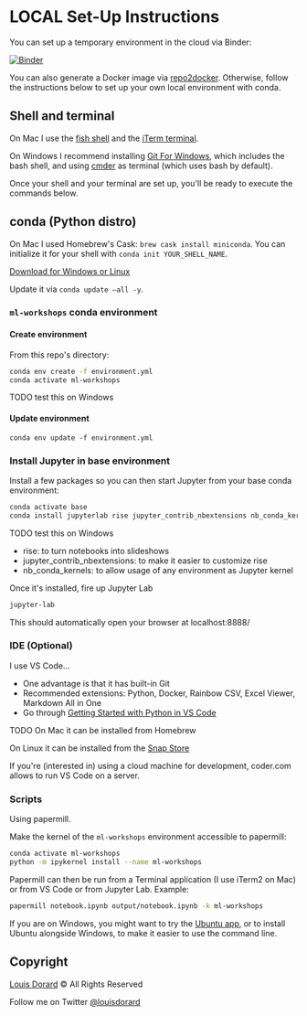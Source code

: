 # LOCAL Set-Up Instructions

You can set up a temporary environment in the cloud via Binder:

[![Binder](https://mybinder.org/badge_logo.svg)](https://mybinder.org/v2/gh/louisdorard/ml-workshops-setup/local-setup?filepath=Intro-Jupyter.ipynb)

You can also generate a Docker image via [repo2docker](https://repo2docker.readthedocs.io/en/latest/). Otherwise, follow the instructions below to set up your own local environment with conda.

## Shell and terminal

On Mac I use the [fish shell](http://fishshell.com) and the [iTerm terminal](http://iterm2.com).

On Windows I recommend installing [Git For Windows](https://gitforwindows.org), which includes the bash shell, and using [cmder](https://cmder.net) as terminal (which uses bash by default).

Once your shell and your terminal are set up, you'll be ready to execute the commands below.

## conda (Python distro)

On Mac I used Homebrew's Cask: `brew cask install miniconda`. You can initialize it for your shell with `conda init YOUR_SHELL_NAME`.

[Download for Windows or Linux](https://www.anaconda.com/distribution/)

Update it via `conda update —all -y`.

### `ml-workshops` conda environment

#### Create environment

From this repo's directory:

```bash
conda env create -f environment.yml
conda activate ml-workshops
```

TODO test this on Windows

#### Update environment

`conda env update -f environment.yml`

### Install Jupyter in base environment

Install a few packages so you can then start Jupyter from your base conda environment:

```bash
conda activate base
conda install jupyterlab rise jupyter_contrib_nbextensions nb_conda_kernels
```

TODO test this on Windows

* rise: to turn notebooks into slideshows
* jupyter_contrib_nbextensions: to make it easier to customize rise
* nb_conda_kernels: to allow usage of any environment as Jupyter kernel

Once it's installed, fire up Jupyter Lab

```bash
jupyter-lab
```

This should automatically open your browser at localhost:8888/

### IDE (Optional)

I use VS Code...

* One advantage is that it has built-in Git
* Recommended extensions: Python, Docker, Rainbow CSV, Excel Viewer, Markdown All in One
* Go through [Getting Started with Python in VS Code](https://code.visualstudio.com/docs/python/python-tutorial)

TODO On Mac it can be installed from Homebrew

On Linux it can be installed from the [Snap Store](snapcraft.io/store)

If you're (interested in) using a cloud machine for development, coder.com allows to run VS Code on a server.

### Scripts

Using papermill.

Make the kernel of the `ml-workshops` environment accessible to papermill:

```bash
conda activate ml-workshops
python -m ipykernel install --name ml-workshops
```

Papermill can then be run from a Terminal application (I use iTerm2 on Mac) or from VS Code or from Jupyter Lab. Example:

```bash
papermill notebook.ipynb output/notebook.ipynb -k ml-workshops
```

If you are on Windows, you might want to try the [Ubuntu app](https://www.microsoft.com/p/ubuntu/9nblggh4msv6?activetab=pivot:overviewtab), or to install Ubuntu alongside Windows, to make it easier to use the command line.

## Copyright

[Louis Dorard](http://louisdorard.com) © All Rights Reserved

Follow me on Twitter [@louisdorard](https://twitter.com/louisdorard)
